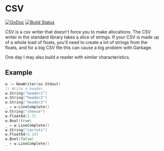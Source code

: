 # CSV

[![GoDoc](https://godoc.org/github.com/philpearl/csv?status.svg)](https://godoc.org/github.com/philpearl/csv) 
[![Build Status](https://travis-ci.org/philpearl/csv.svg)](https://travis-ci.org/philpearl/csv)

CSV is a csv writer that doesn't force you to make allocations. The CSV writer in the standard library takes a slice of strings. If your CSV is made up of a whole load of floats, you'll need to create a lot of strings from the floats, and for a big CSV file this can cause a big problem with Garbage.

One day I may also build a reader with similar characteristics.

## Example 
```go
w := NewWriter(os.Stdout)
// Write a header
w.String("header1")
w.String("header2")
w.String("header3")
_ = w.LineComplete()
w.String("cheese")
w.Float64(1.7)
w.Bool(true)
_ = w.LineComplete()
w.String("carrots")
w.Float64(3.14)
w.Bool(false)
_ = w.LineComplete()
```